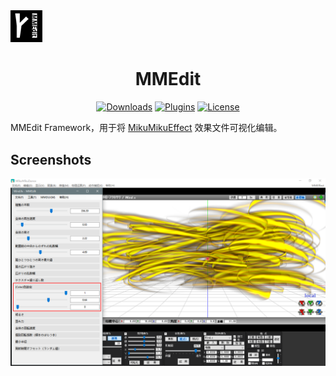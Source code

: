 <img src="./doc/Images/mmedit-logo-v1.jpg" style="zoom: 10%;" />

<h1 align="center">MMEdit</h1>
<p align="center">
<a href="https://github.com/nicengi/MMEdit/releases"><img alt="Downloads" src="https://img.shields.io/github/downloads/nicengi/MMEdit/total?style=flat-square"/></a> <a href="https://github.com//MMEdit"><img alt="Plugins" src="https://img.shields.io/badge/dynamic/json?color=blue&label=plug-ins&style=flat-square&query=%24.public_repos&url=https%3A%2F%2Fapi.github.com%2Fusers%2FMMEdit"/></a> <a href="https://github.com/nicengi/MMEdit/blob/master/LICENSE"><img alt="License" src="https://img.shields.io/github/license/nicengi/MMEdit?color=39c5bb&style=flat-square"></a>
</p>

MMEdit Framework，用于将 [MikuMikuEffect](https://bowlroll.net/file/35012) 效果文件可视化编辑。

## Screenshots

![Sample1](./doc/Screenshots/Sample1.png)
